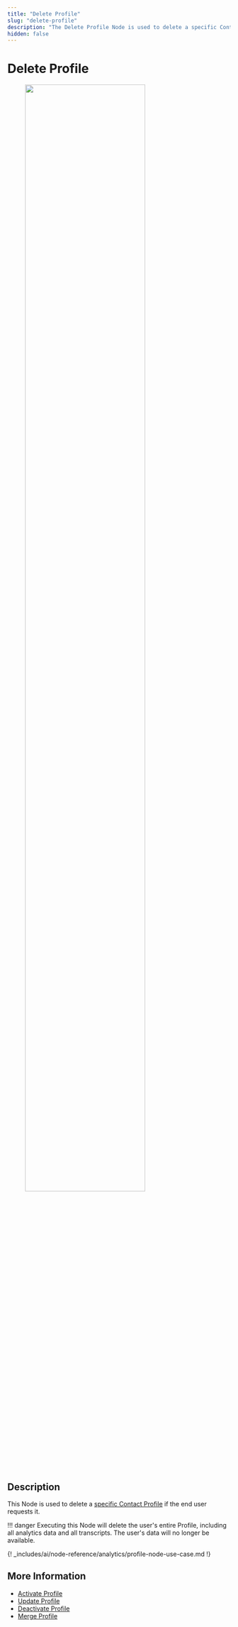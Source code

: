 ```yaml
---
title: "Delete Profile" 
slug: "delete-profile"
description: "The Delete Profile Node is used to delete a specific Contact Profile if the end user requests it."
hidden: false 
---
```


# Delete Profile

<figure>
  <img class="image-center" src="../../../../../_assets/ai/build/node-reference/analytics/delete-profile.png" width="80%" />
</figure>

## Description

This Node is used to delete a [specific Contact Profile](../../../analyze/contact-profiles.md#view-a-contact-profile) if the end user requests it.

!!! danger
    Executing this Node will delete the user's entire Profile, including all analytics data and all transcripts. The user's data will no longer be available.

{! _includes/ai/node-reference/analytics/profile-node-use-case.md !}

## More Information

- [Activate Profile](activate-profile.md)
- [Update Profile](update-profile.md)
- [Deactivate Profile](deactivate-profile.md)
- [Merge Profile](merge-profile.md)